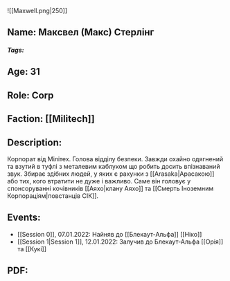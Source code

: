 ![[Maxwell.png|250]]
## Name: Максвел (Макс) Стерлінг
##### Tags: 

## Age: 31
## Role: Corp
## Faction: [[Militech]]
## Description: 
Корпорат від Мілітех. Голова відділу безпеки.
Завжди охайно одягнений та взутий в туфлі з металевим каблуком що робить досить впізнаваний звук. Збирає здібних людей, у яких є рахунки з [[Arasaka|Арасакою]] або тих, кого втратити не дуже і важливо. Саме він головує у спонсоруванні кочівників [[Аяхо|клану Аяхо]] та [[Смерть Іноземним Корпораціям|повстанців СІК]].
## Events:
- [[Session 0]], 07.01.2022: Найняв до [[Блекаут-Альфа]] [[Ніко]]
- [[Session 1|Session 1]], 12.01.2022: Залучив до Блекаут-Альфа [[Орія]] та [[Кукі]]

## PDF:
